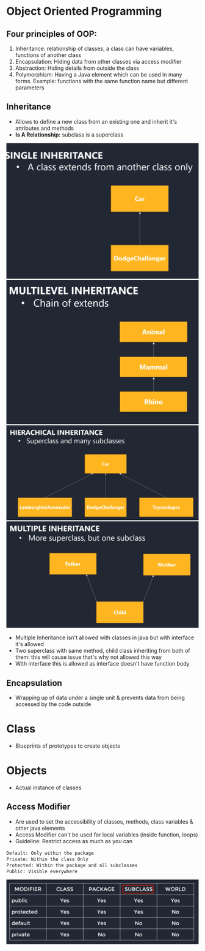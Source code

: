 # Object Oriented Programming
## Four principles of OOP: 
1. Inheritance: relationship of classes, a class can have variables, functions of another class
2. Encapsulation: Hiding data from other classes via access modifier
3. Abstraction: Hiding details from outside the class
4. Polymorphism: Having a Java element which can be used in many forms. Example: functions with the same function name but different parameters

## Inheritance
- Allows to define a new class from an existing one and inherit it's attributes and methods
- **Is A Relationship:** subclass is a superclass

<img src="img/21.png">

<img src="img/22.png">

<img src="img/23.png">

<img src="img/24.png">

- Multiple Inheritance isn't allowed with classes in java but with interface it's allowed
- Two superclass with same method, child class inheriting from both of them: this will cause issue that's why not allowed this way
- With interface this is allowed as interface doesn't have function body

## Encapsulation
- Wrapping up of data under a single unit & prevents data from being accessed by the code outside


# Class 
- Blueprints of prototypes to create objects
# Objects 
- Actual instance of classes

## Access Modifier
- Are used to set the accessibility of classes, methods, class variables & other java elements
- Access Modifier can't be used for local variables (inside function, loops)
- Guideline: Restrict access as much as you can
```
Default: Only within the package
Private: Within the class Only
Protected: Within the package and all subclasses
Public: Visible everywhere
```
<img src="img/20.png">

